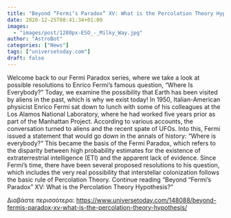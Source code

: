```yaml
---
title: "Beyond “Fermi’s Paradox” XV: What is the Percolation Theory Hypothesis?"
date: 2020-12-25T08:41:34+01:00
images:
  - "images/post/1280px-ESO_-_Milky_Way.jpg"
author: "AstroBot"
categories: ["News"]
tags: ["universetoday.com"]
draft: false
---
```


Welcome back to our Fermi Paradox series, where we take a look at possible resolutions to Enrico Fermi’s famous question, “Where Is Everybody?” Today, we examine the possibility that Earth has been visited by aliens in the past, which is why we exist today! In 1950, Italian-American physicist Enrico Fermi sat down to lunch with some of his colleagues at the Los Alamos National Laboratory, where he had worked five years prior as part of the Manhattan Project. According to various accounts, the conversation turned to aliens and the recent spate of UFOs. Into this, Fermi issued a statement that would go down in the annals of history: “Where is everybody?“ This became the basis of the Fermi Paradox, which refers to the disparity between high probability estimates for the existence of extraterrestrial intelligence (ETI) and the apparent lack of evidence. Since Fermi’s time, there have been several proposed resolutions to his question, which includes the very real possibility that interstellar colonization follows the basic rule of Percolation Theory. Continue reading “Beyond “Fermi’s Paradox” XV: What is the Percolation Theory Hypothesis?” 

Διαβάστε περισσότερα: https://www.universetoday.com/148088/beyond-fermis-paradox-xv-what-is-the-percolation-theory-hypothesis/
